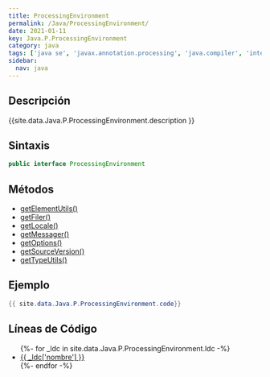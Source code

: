```yaml
---
title: ProcessingEnvironment
permalink: /Java/ProcessingEnvironment/
date: 2021-01-11
key: Java.P.ProcessingEnvironment
category: java
tags: ['java se', 'javax.annotation.processing', 'java.compiler', 'interface java', 'Java 1.6']
sidebar: 
  nav: java
---
```


## Descripción
{{site.data.Java.P.ProcessingEnvironment.description }}

## Sintaxis
~~~java
public interface ProcessingEnvironment
~~~

## Métodos
* [getElementUtils()](/Java/ProcessingEnvironment/getElementUtils)
* [getFiler()](/Java/ProcessingEnvironment/getFiler)
* [getLocale()](/Java/ProcessingEnvironment/getLocale)
* [getMessager()](/Java/ProcessingEnvironment/getMessager)
* [getOptions()](/Java/ProcessingEnvironment/getOptions)
* [getSourceVersion()](/Java/ProcessingEnvironment/getSourceVersion)
* [getTypeUtils()](/Java/ProcessingEnvironment/getTypeUtils)

## Ejemplo
~~~java
{{ site.data.Java.P.ProcessingEnvironment.code}}
~~~

## Líneas de Código
<ul>
{%- for _ldc in site.data.Java.P.ProcessingEnvironment.ldc -%}
   <li>
       <a href="{{_ldc['url'] }}">{{ _ldc['nombre'] }}</a>
   </li>
{%- endfor -%}
</ul>
